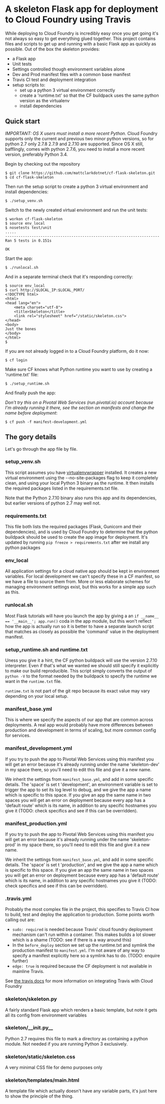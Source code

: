 # A skeleton Flask app for deployment to Cloud Foundry using Travis

While deploying to Cloud Foundry is incredibly easy once you get going it's not always so easy to get everything glued together.  This project contains files and scripts to get up and running with a basic Flask app as quickly as possible.  Out of the box the skeleton provides:

* a Flask app
* Unit tests
* Settings controlled though environment variables alone
* Dev and Prod manifest files with a common base manifest
* Travis CI test and deployment integration
* setup scripts to:
  * set up a python 3 virtual environment correctly
  * create a 'runtime.txt' so that the CF buildpack uses the same python version as the virtualenv
  * install dependencies

## Quick start

_IMPORTANT: OS X users must install a more recent Python._  Cloud Foundry supports only the current and previous two minor python versions, so for python 2.7 only 2.7.8 2.7.9 and 2.7.10 are supported.  Since OS X still, bafflingly, comes with python 2.7.6, you need to install a more recent version, preferably Python 3.4.

Begin by checking out the repository

    $ git clone https://github.com/mattclarkdotnet/cf-flask-skeleton.git
    $ cd cf-flask-skeleton

Then run the setup script to create a python 3 virtual environment and install dependencies:
  
    $ ./setup_venv.sh
    
Switch to the newly created virtual environment and run the unit tests:

    $ workon cf-flask-skeleton
    $ source env_local
    $ nosetests test/unit
    .....
    ----------------------------------------------------------------------
    Ran 5 tests in 0.151s

    OK

Start the app:

    $ ./runlocal.sh
    
And in a separate terminal check that it's responding correctly:

    $ source env_local
    $ curl http://$LOCAL_IP:$LOCAL_PORT/
    <!DOCTYPE html>
    <html>
    <head lang="en">
        <meta charset="utf-8">
        <title>Skeleton</title>
        <link rel="stylesheet" href="/static/skeleton.css">
    </head>
    <body>
    Just the bones
    </body>
    </html>
    $
           
If you are not already logged in to a Cloud Foundry platform, do it now:

    $ cf login
    
Make sure CF knows what Python runtime you want to use by creating a 'runtime.txt' file:

    $ ./setup_runtime.sh

And finally push the app:

_Don't try this on a Pivotal Web Services (run.pivotal.io) account because I'm already running it there, see the section on manifests and change the name before deployment_:

    $ cf push -f manifest-development.yml
    
## The gory details

Let's go through the app file by file.

### setup_venv.sh

This script assumes you have [virtualenvwrapper](http://virtualenvwrapper.readthedocs.org/en/latest/install.html) installed. It creates a new virtual environment using the --no-site-packages flag to keep it completely clean, and using your local Python 3 binary as the runtime.  It then installs the required packages listed in the requirements.txt file.

Note that the Python 2.7.10 binary also runs this app and its dependencies, but earlier versions of python 2.7 may well not.

### requirements.txt

This file both lists the required packages (Flask, Gunicorn and their dependencies), and is used by Cloud Foundry to determine that the python buildpack should be used to create the app image for deployment.  It's updated by running  `pip freeze > requirements.txt` after we install any python packages 

### env_local

All application settings for a cloud native app should be kept in environment variables.  For local development we can't specify these in a CF manifest, so we have a file to source them from.  More or less elaborate schemes for managing environment settings exist, but this works for a simple app such as this.

### runlocal.sh

Most Flask tutorials will have you launch the app by giving a an `if __name__ == '__main__'; app.run()` coda in the app module, but this won't reflect how the app is actually run so it is better to have a separate launch script that matches as closely as possible the 'command' value in the deployment manifest.

### setup_runtime.sh and runtime.txt

Uness you give it a hint, the CF python buildpack will use the version 2.7.10 interpreter.  Even if that's what we wanted we should still specify it explicitly to make our build reproducible.  This script simply converts the output of `python -V` to the format needed by the buildpack to specify the runtime we want in the `runtime.txt` file.

`runtime.txt` is not part of the git repo because its exact value may vary depending on your local setup.

### manifest_base.yml

This is where we specify the aspects of our app that are common across deployments.  A real app would probably have more differences between production and development in terms of scaling, but more common config for services.

### manifest_development.yml

If you try to push the app to Pivotal Web Services using this manifest you will get an error because it's already running under the name 'skeleton-dev' in my space there, so you'll need to edit this file and give it a new name.

We inherit the settings from `manifest_base.yml`, and add in some specific details.  The 'space' is set t 'development', an environment variable is set to trigger the app to set its log level to debug, and we give the app a name which is specific to this space.  If you give an app the same name in two spaces you will get an error on deployment because every app has a 'default route' which is its name, in addition to any specific hostnames you give it (TODO: check specifics and see if this can be overridden).

### manifest_production.yml

If you try to push the app to Pivotal Web Services using this manifest you will get an error because it's already running under the name 'skeleton-prod' in my space there, so you'll need to edit this file and give it a new name.

We inherit the settings from `manifest_base.yml`, and add in some specific details.  The 'space' is set t 'production', and we give the app a name which is specific to this space.  If you give an app the same name in two spaces you will get an error on deployment because every app has a 'default route' which is its name, in addition to any specific hostnames you give it (TODO: check specifics and see if this can be overridden).

### .travis.yml

Probably the most complex file in the project, this specifies to Travis CI how to build, test and deploy the application to production.  Some points worth calling out are:

* `sudo: required` is needed because Travis' cloud foundry deployment mechanism can't run within a container.  This makes builds a lot slower which is a shame (TODO: see if there is a way around this)
* In the `before_deploy` section we set up the runtime.txt and symlink the production manifest to `manifest.yml`.  I'm not aware of any way to specify a manifest explicitly here so a symlink has to do. (TODO: enquire further)
* `edge: true` is required because the CF deployment is not available in mainline Travis.

See [the travis docs](http://docs.travis-ci.com/user/deployment/cloudfoundry/) for more information on integrating Travis with Cloud Foundry

### skeleton/skeleton.py

A fairly standard Flask app which renders a basic template, but note it gets all its config from environment variables

### skeleton/\_\_init.py\_\_

Python 2.7 requires this file to mark a directory as containing a python module.  Not needed if you are running Python 3 exclusively.

### skeleton/static/skeleton.css

A very minimal CSS file for demo purposes only

### skeleton/templates/main.html

A template file which actually doesn't have any variable parts, it's just here to show the principle of the thing.













    
